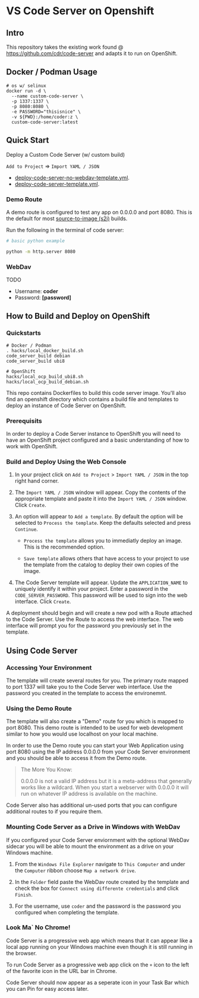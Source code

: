 # VS Code Server on Openshift

## Intro

This repository takes the existing work found @ https://github.com/cdr/code-server and
adapts it to run on OpenShift.

## Docker / Podman Usage
```
# os w/ selinux
docker run -d \
  --name custom-code-server \
  -p 1337:1337 \
  -p 8080:8080 \
  -e PASSWORD="thisisnice" \
  -v ${PWD}:/home/coder:z \
  custom-code-server:latest
```

## Quick Start
Deploy a Custom Code Server (w/ custom build)

`Add to Project` => `Import YAML / JSON`

* [deploy-code-server-no-webdav-template.yml](openshift/deploy-code-server-no-webdav-template.yml).
* [deploy-code-server-template.yml](openshift/deploy-code-server-template.yml).


### Demo Route

A demo route is configured to test any app on 0.0.0.0 and port 8080.
This is the default for most [source-to-image (s2i)](https://github.com/sclorg/s2i-python-container) builds.

Run the following in the terminal of code server:

```sh
# basic python example

python -m http.server 8080
```

### WebDav

TODO
- Username: **coder**
- Password: **[password]**


## How to Build and Deploy on OpenShift

### Quickstarts

```
# Docker / Podman
. hacks/local_docker_build.sh
code_server_build debian
code_server_build ubi8

# OpenShift
hacks/local_ocp_build_ubi8.sh
hacks/local_ocp_build_debian.sh
```

This repo contains Dockerfiles to build this code server image. 
You'll also find an openshift directory which contains a build file and templates to deploy an instance of Code Server on OpenShift.

### Prerequisits

In order to deploy a Code Server instance to OpenShift you will need to have an OpenShift project configured and a basic understanding of how to work with OpenShift.

### Build and Deploy Using the Web Console

1. In your project click on `Add to Project` > `Import YAML / JSON` in the top right hand corner.

2. The `Import YAML / JSON` window will appear.  Copy the contents of the appropriate template and paste it into the `Import YAML / JSON` window.  Click `Create`.

3. An option will appear to `Add a template`.  By default the option will be selected to `Process the template`.  Keep the defaults selected and press `Continue`.

    * `Process the template` allows you to immediatly deploy an image.  This is the recommended option.

    * `Save template` allows others that have access to your project to use the template from the catalog to deploy their own copies of the image.

4. The Code Server template will appear.  Update the `APPLICATION_NAME` to uniquely identify it within your project.  Enter a password in the `CODE_SERVER_PASSWORD`.  This password will be used to sign into the web interface.  Click `Create`.

A deployment should begin and will create a new pod with a Route attached to the Code Server.
Use the Route to access the web interface. The web interface will prompt you for the password you previously set in the template.

## Using Code Server

### Accessing Your Environment

The template will create several routes for you.  The primary route mapped to port 1337 will take you to the Code Server web interface. Use the password you created in the template to access the environemnt.

### Using the Demo Route

The template will also create a "Demo" route for you which is mapped to port 8080.  This demo route is intended to be used for web development similar to how you would use localhost on your local machine.

In order to use the Demo route you can start your Web Application using port 8080 using the IP address 0.0.0.0 from your Code Server environment and you should be able to access it from the Demo route.

>The More You Know:
>
>0.0.0.0 is not a valid IP address but it is a meta-address that generally works like a wildcard.  When you start a webserver with 0.0.0.0 it will run on whatever IP address is available on the machine.

Code Server also has additional un-used ports that you can configure additional routes to if you require them.

### Mounting Code Server as a Drive in Windows with WebDav

If you configured your Code Server enviornment with the optional WebDav sidecar you will be able to mount the environment as a drive on your Windows machine.

1. From the `Windows File Explorer` navigate to `This Computer` and under the `Computer` ribbon choose `Map a network drive`.

2. In the `Folder` field paste the WebDav route created by the template and check the box for `Connect using differente credentials` and click `Finish`.

3. For the username, use `coder` and the password is the password you configured when completing the template.


### Look Ma` No Chrome!

Code Server is a progressive web app which means that it can appear like a local app running on your Windows machine even though it is still running in the browser.

To run Code Server as a progressive web app click on the `+` icon to the left of the favorite icon in the URL bar in Chrome.

Code Server should now appear as a seperate icon in your Task Bar which you can Pin for easy access later.
